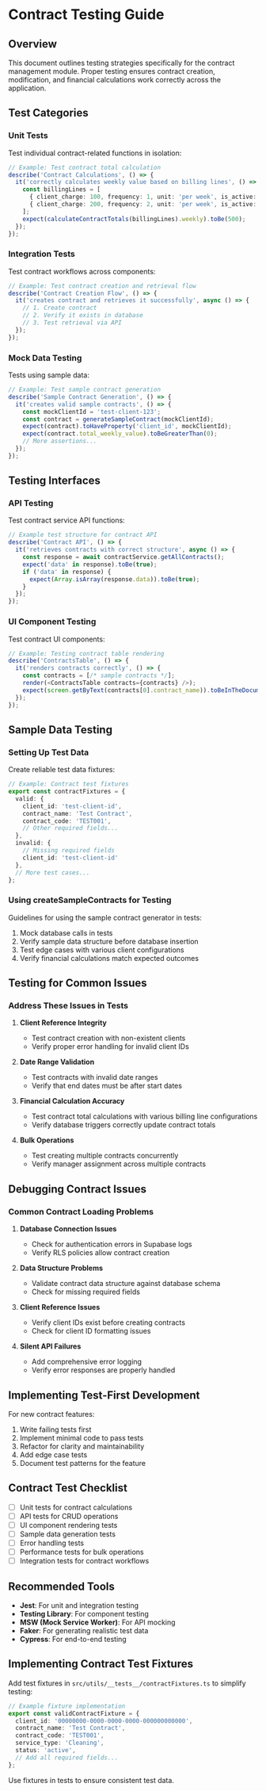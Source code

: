 # Contract Testing Guide

## Overview

This document outlines testing strategies specifically for the contract management module. Proper testing ensures contract creation, modification, and financial calculations work correctly across the application.

## Test Categories

### Unit Tests

Test individual contract-related functions in isolation:

```typescript
// Example: Test contract total calculation
describe('Contract Calculations', () => {
  it('correctly calculates weekly value based on billing lines', () => {
    const billingLines = [
      { client_charge: 100, frequency: 1, unit: 'per week', is_active: true },
      { client_charge: 200, frequency: 2, unit: 'per week', is_active: true }
    ];
    expect(calculateContractTotals(billingLines).weekly).toBe(500);
  });
});
```

### Integration Tests

Test contract workflows across components:

```typescript
// Example: Test contract creation and retrieval flow
describe('Contract Creation Flow', () => {
  it('creates contract and retrieves it successfully', async () => {
    // 1. Create contract
    // 2. Verify it exists in database
    // 3. Test retrieval via API
  });
});
```

### Mock Data Testing

Tests using sample data:

```typescript
// Example: Test sample contract generation
describe('Sample Contract Generation', () => {
  it('creates valid sample contracts', () => {
    const mockClientId = 'test-client-123';
    const contract = generateSampleContract(mockClientId);
    expect(contract).toHaveProperty('client_id', mockClientId);
    expect(contract.total_weekly_value).toBeGreaterThan(0);
    // More assertions...
  });
});
```

## Testing Interfaces

### API Testing

Test contract service API functions:

```typescript
// Example test structure for contract API
describe('Contract API', () => {
  it('retrieves contracts with correct structure', async () => {
    const response = await contractService.getAllContracts();
    expect('data' in response).toBe(true);
    if ('data' in response) {
      expect(Array.isArray(response.data)).toBe(true);
    }
  });
});
```

### UI Component Testing

Test contract UI components:

```typescript
// Example: Testing contract table rendering
describe('ContractsTable', () => {
  it('renders contracts correctly', () => {
    const contracts = [/* sample contracts */];
    render(<ContractsTable contracts={contracts} />);
    expect(screen.getByText(contracts[0].contract_name)).toBeInTheDocument();
  });
});
```

## Sample Data Testing

### Setting Up Test Data

Create reliable test data fixtures:

```typescript
// Example: Contract test fixtures
export const contractFixtures = {
  valid: {
    client_id: 'test-client-id',
    contract_name: 'Test Contract',
    contract_code: 'TEST001',
    // Other required fields...
  },
  invalid: {
    // Missing required fields
    client_id: 'test-client-id'
  },
  // More test cases...
};
```

### Using createSampleContracts for Testing

Guidelines for using the sample contract generator in tests:

1. Mock database calls in tests
2. Verify sample data structure before database insertion
3. Test edge cases with various client configurations
4. Verify financial calculations match expected outcomes

## Testing for Common Issues

### Address These Issues in Tests

1. **Client Reference Integrity**
   - Test contract creation with non-existent clients
   - Verify proper error handling for invalid client IDs

2. **Date Range Validation**
   - Test contracts with invalid date ranges
   - Verify that end dates must be after start dates

3. **Financial Calculation Accuracy**
   - Test contract total calculations with various billing line configurations
   - Verify database triggers correctly update contract totals

4. **Bulk Operations**
   - Test creating multiple contracts concurrently
   - Verify manager assignment across multiple contracts

## Debugging Contract Issues

### Common Contract Loading Problems

1. **Database Connection Issues**
   - Check for authentication errors in Supabase logs
   - Verify RLS policies allow contract creation

2. **Data Structure Problems**
   - Validate contract data structure against database schema
   - Check for missing required fields

3. **Client Reference Issues**
   - Verify client IDs exist before creating contracts
   - Check for client ID formatting issues

4. **Silent API Failures**
   - Add comprehensive error logging
   - Verify error responses are properly handled

## Implementing Test-First Development

For new contract features:

1. Write failing tests first
2. Implement minimal code to pass tests
3. Refactor for clarity and maintainability
4. Add edge case tests
5. Document test patterns for the feature

## Contract Test Checklist

- [ ] Unit tests for contract calculations
- [ ] API tests for CRUD operations
- [ ] UI component rendering tests
- [ ] Sample data generation tests
- [ ] Error handling tests
- [ ] Performance tests for bulk operations
- [ ] Integration tests for contract workflows

## Recommended Tools

- **Jest**: For unit and integration testing
- **Testing Library**: For component testing
- **MSW (Mock Service Worker)**: For API mocking
- **Faker**: For generating realistic test data
- **Cypress**: For end-to-end testing

## Implementing Contract Test Fixtures

Add test fixtures in `src/utils/__tests__/contractFixtures.ts` to simplify testing:

```typescript
// Example fixture implementation
export const validContractFixture = {
  client_id: '00000000-0000-0000-0000-000000000000',
  contract_name: 'Test Contract',
  contract_code: 'TEST001',
  service_type: 'Cleaning',
  status: 'active',
  // Add all required fields...
};
```

Use fixtures in tests to ensure consistent test data.
